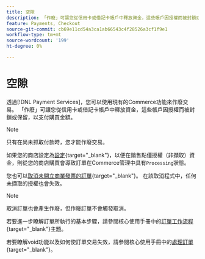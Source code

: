 ```yaml
---
title: 空隙
description: 「作廢」可讓您從信用卡或借記卡帳戶中釋放資金，這些帳戶因授權而被封鎖或保留，以支付購買金額。
feature: Payments, Checkout
source-git-commit: cb69e11cd54a3ca1ab66543c4f28526a3cf1f9e1
workflow-type: tm+mt
source-wordcount: '199'
ht-degree: 0%

---
```


# 空隙

透過[!DNL Payment Services]，您可以使用現有的Commerce功能來作廢交易。 「作廢」可讓您從信用卡或借記卡帳戶中釋放資金，這些帳戶因授權而被封鎖或保留，以支付購買金額。

>[!NOTE]
>
>只有在尚未抓取付款時，您才能作廢交易。

如果您的商店設定為[設定](https://experienceleague.adobe.com/zh-hant/docs/commerce-admin/config/sales/payment-methods/payment-methods#payment-actions){target="_blank"}，以便在銷售點僅授權（非擷取）資金，則從您的商店購買會導致訂單在Commerce管理中具有`Processing`狀態。

您也可以[取消未開立商業發票的訂單](https://experienceleague.adobe.com/zh-hant/docs/commerce-admin/stores-sales/point-of-purchase/assist/customer-account-create-order){target="_blank"}。 在該取消程式中，任何未擷取的授權也會失效。

>[!NOTE]
>
>取消訂單也會產生作廢，但作廢訂單不會觸發取消。

若要進一步瞭解訂單所執行的基本步驟，請參閱核心使用手冊中的[訂單工作流程](https://experienceleague.adobe.com/zh-hant/docs/commerce-admin/stores-sales/order-management/orders/order-processing){target="_blank"}主題。

若要瞭解void功能以及如何使訂單交易失效，請參閱核心使用手冊中的[處理訂單](https://experienceleague.adobe.com/zh-hant/docs/commerce-admin/stores-sales/order-management/orders/order-processing#process-an-order){target="_blank"}。
